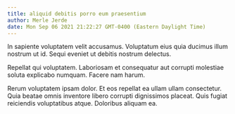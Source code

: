 ```yaml
---
title: aliquid debitis porro eum praesentium
author: Merle Jerde
date: Mon Sep 06 2021 21:22:27 GMT-0400 (Eastern Daylight Time)
---
```

In sapiente voluptatem velit accusamus. Voluptatum eius quia ducimus illum nostrum ut id. Sequi eveniet ut debitis nostrum delectus.

 Repellat qui voluptatem. Laboriosam et consequatur aut corrupti molestiae soluta explicabo numquam. Facere nam harum.

 Rerum voluptatem ipsam dolor. Et eos repellat ea ullam ullam consectetur. Quia beatae omnis inventore libero corrupti dignissimos placeat. Quis fugiat reiciendis voluptatibus atque. Doloribus aliquam ea.
